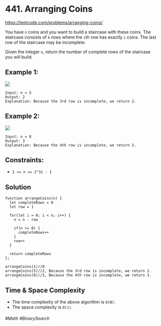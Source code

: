 # 441. Arranging Coins
https://leetcode.com/problems/arranging-coins/

You have `n` coins and you want to build a staircase with these coins. The staircase consists of `k` rows where the `i`th row has exactly `i` coins. The last row of the staircase may be incomplete.

Given the integer `n`, return the number of complete rows of the staircase you will build.

 

## Example 1:
![](https://assets.leetcode.com/uploads/2021/04/09/arrangecoins1-grid.jpg)
````
Input: n = 5
Output: 2
Explanation: Because the 3rd row is incomplete, we return 2.
````
## Example 2:
![](https://assets.leetcode.com/uploads/2021/04/09/arrangecoins2-grid.jpg)
````
Input: n = 8
Output: 3
Explanation: Because the 4th row is incomplete, we return 3.
```` 

## Constraints:
- `1 <= n <= 2^31 - 1`
## Solution 
````
function arrangeCoins(n) {
  let completeRows = 0
  let row = 1
  
  for(let i = 0; i < n; i++) {
    n = n - row
    
    if(n >= 0) {
      completeRows++
    }
    row++   
  }
  
  return completeRows  
};

arrangeCoins(1)//0
arrangeCoins(5)//2, Because the 3rd row is incomplete, we return 2.
arrangeCoins(8)//3, Because the 4th row is incomplete, we return 3.
````
## Time & Space Complexity
- The time complexity of the above algorithm is `O(N)`.
- The space complexity is `O(1)`.
###### #Math #BinarySearch
